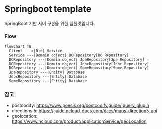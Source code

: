 # Springboot template

SpringBoot 기반 서버 구현을 위한 템플릿입니다.


### Flow
```mermaid
flowchart TB
  Client --->|Dto| Service
  Service ---|Domain object| DORepository[DO Repository]
  DORepository ---|Domain object| JpaRepository[Jpa Repository]
  DORepository ---|Domain object| JdbcRepository[Jdbc Repository]
  DORepository -.-|Domain object| SomeRepository[Some Repository]
  JpaRepository ---|Entity| Database
  JdbcRepository ---|Entity| Database
  SomeRepository -.-|Entity| Database
```

### 참고
- postcodify: https://www.poesis.org/postcodify/guide/jquery_plugin
- directions 5: https://guide.ncloud-docs.com/docs/maps-direction5-api
- geolocation: https://www.ncloud.com/product/applicationService/geoLocation